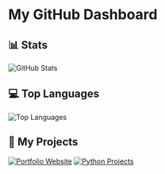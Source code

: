 # My GitHub Dashboard

## 📊 Stats
![GitHub Stats](https://github-readme-stats.vercel.app/api?username=Venkateshx7&show_icons=true)

## 💻 Top Languages
![Top Languages](https://github-readme-stats.vercel.app/api/top-langs/?username=Venkateshx7)

## 🚀 My Projects

[![Portfolio Website](https://github-readme-stats.vercel.app/api/pin/?username=Venkateshx7&repo=Portfolio-Website)](https://github.com/Venkateshx7/Portfolio-Website)
[![Python Projects](https://github-readme-stats.vercel.app/api/pin/?username=Venkateshx7&repo=Python-Projects)](https://github.com/Venkateshx7/Python-Projects)

